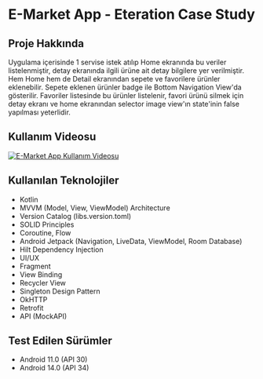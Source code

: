 # E-Market App - Eteration Case Study
## Proje Hakkında
Uygulama içerisinde 1 servise istek atılıp Home ekranında bu veriler listelenmiştir, detay ekranında ilgili ürüne ait detay bilgilere yer verilmiştir. Hem Home hem de Detail ekranından sepete ve favorilere ürünler eklenebilir. Sepete eklenen ürünler badge ile Bottom Navigation View'da gösterilir. Favoriler listesinde bu ürünler listelenir, favori ürünü silmek için detay ekranı ve home ekranından selector image view'ın state'inin false yapılması yeterlidir.

## Kullanım Videosu
[![E-Market App Kullanım Videosu](https://img.youtube.com/vi/QaVlbrkUPho/0.jpg)](https://youtu.be/QaVlbrkUPho)
## Kullanılan Teknolojiler
- Kotlin
- MVVM (Model, View, ViewModel) Architecture
- Version Catalog (libs.version.toml)
- SOLID Principles
- Coroutine, Flow
- Android Jetpack (Navigation, LiveData, ViewModel, Room Database)
- Hilt Dependency Injection
- UI/UX
- Fragment
- View Binding
- Recycler View
- Singleton Design Pattern
- OkHTTP
- Retrofit
- API (MockAPI)

## Test Edilen Sürümler
- Android 11.0 (API 30)
- Android 14.0 (API 34)
